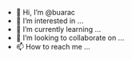 - 👋 Hi, I’m @buarac
- 👀 I’m interested in ...
- 🌱 I’m currently learning ...
- 💞️ I’m looking to collaborate on ...
- 📫 How to reach me ...

<!---
buarac/buarac is a ✨ special ✨ repository because its `README.md` (this file) appears on your GitHub profile.
You can click the Preview link to take a look at your changes.
--->
